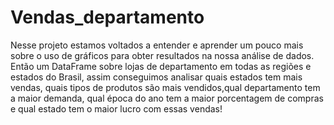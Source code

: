 # Vendas_departamento
Nesse projeto estamos voltados a entender e aprender um pouco mais sobre o uso de gráficos para obter resultados na nossa análise de dados.
Então um DataFrame sobre lojas de departamento em todas as regiões e estados do Brasil, assim conseguimos analisar quais estados tem mais vendas, quais tipos de produtos são mais vendidos,qual departamento tem a maior demanda, qual época do ano tem a maior porcentagem de compras e qual estado tem o maior lucro com essas vendas!
